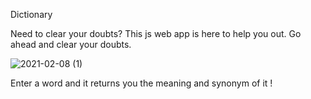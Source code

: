 Dictionary

Need to clear your doubts? This js web app is here to help you out.
Go ahead and clear your doubts.

 
![2021-02-08 (1)](https://user-images.githubusercontent.com/72956186/107234795-09d4d780-6a4a-11eb-99e3-1d7df969082e.png)


Enter a word and it returns you the meaning and synonym of it !  

